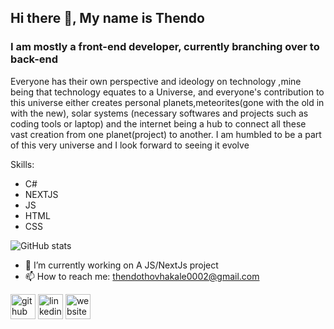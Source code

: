 ## Hi there 👋, My name is Thendo
### I am mostly a front-end developer, currently branching over to back-end
Everyone has their own perspective and ideology on technology ,mine being that technology equates to a Universe, and everyone's contribution to this universe either creates personal planets,meteorites(gone with the old in with the new), solar systems (necessary softwares and projects such as coding tools or laptop) and the internet being a hub to connect all these vast creation from one planet(project) to another. 
I am humbled to be a part of this very universe and I look forward to seeing it evolve


Skills: 
- C# 
- NEXTJS
- JS 
- HTML 
- CSS
 
![GitHub stats](https://github-readme-stats.vercel.app/api?username=Thendo-T&show_icons=true)  

- 🔭 I’m currently working on A JS/NextJs project 
- 📫 How to reach me: thendothovhakale0002@gmail.com

[<img src='https://cdn.jsdelivr.net/npm/simple-icons@3.0.1/icons/github.svg' alt='github' height='40'>](https://github.com/Thendo-T)  [<img src='https://cdn.jsdelivr.net/npm/simple-icons@3.0.1/icons/linkedin.svg' alt='linkedin' height='40'>](https://www.linkedin.com/in/https://www.linkedin.com/in/thendo-thovhakale-18ba57205//)  [<img src='https://cdn.jsdelivr.net/npm/simple-icons@3.0.1/icons/icloud.svg' alt='website' height='40'>](https://Aboutthendo.netlify.app)  

